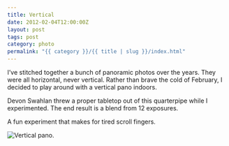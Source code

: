```yaml
---
title: Vertical
date: 2012-02-04T12:00:00Z
layout: post
tags: post
category: photo
permalink: "{{ category }}/{{ title | slug }}/index.html"
---
```


I&rsquo;ve stitched together a bunch of panoramic photos over the years. They were all horizontal, never vertical. Rather than brave the cold of February, I decided to play around with a vertical pano indoors.

Devon Swahlan threw a proper tabletop out of this quarterpipe while I experimented. The end result is a blend from 12 exposures.

A fun experiment that makes for tired scroll fingers.

<img src="/img/vertical-1024.jpg" width="172" height="1024" sizes="100vw" loading="lazy" srcset="/img/vertical-2048.jpg 800w, /img/vertical-4759.jpg 1024w" alt="Vertical pano." class="block-photo">
